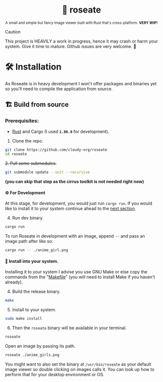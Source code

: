<div align="center">

  # 🌹 roseate
  <sub>A small and simple but fancy image viewer built with Rust that's cross-platform. **VERY WIP!**</sub>

</div>

> [!CAUTION]
> This project is HEAVILY a work in progress, hence it may crash or harm your system. Give it time to mature. Github issues are very welcome. 🤝

# 🛠️ Installation
As Roseate is in heavy development I won't offer packages and binaries yet so you'll need to compile the application from source.

## 🏗 Build from source
### Prerequisites:
- [Rust](https://www.rust-lang.org/tools/install) and Cargo (I used **`1.80.0`** for development).

1. Clone the repo.
```sh
git clone https://github.com/cloudy-org/roseate
cd roseate
```
~~2. Pull some submodules.~~
```sh
git submodule update --init --recursive
```
**(you can skip that step as the cirrus toolkit is not needed right now)**

#### ⚙️ For Development
At this stage, for development, you would just run ``cargo run``. If you would like to install it to your system continue ahead to the [next section](#-install-to-your-system).

4. Run dev binary.
```sh
cargo run
```
To run Roseate in development with an image, append `--` and pass an image path after like so:
```sh
cargo run -- ./anime_girl.png
```

#### 🎀 Install into your system.
Installing it to your system I advise you use GNU Make or else copy the commands from the "[Makefile](./Makefile)" (you will need to install Make if you haven't already).

4. Build the release binary.
```sh
make
```
5. Install to your system.
```sh
sudo make install
```
6. Then the `roseate` binary will be available in your terminal.
```sh
roseate
```

Open an image by passing its path.
```sh
roseate ./anime_girls.png
```
You might want to also set the binary at ``/usr/bin/roseate`` as your default image viewer so double clicking on images calls it. You can look up how to perform that for your desktop environment or OS.